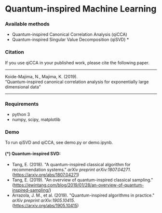 # Quantum-inspired Machine Learning

### Available methods
* Quantum-inspired Canonical Correlation Analysis (qiCCA)
* Quantum-inspired Singular Value Decomposition (qiSVD) *

### Citation
If you use qiCCA in your published work, please cite the following paper.<br>
***
Koide-Majima, N., Majima, K. (2019).<br>
“Quantum-inspired canonical correlation analysis for exponentially large dimensional data”<br>
***

### Requirements
* python 3
* numpy, scipy, matplotlib

### Demo
To run qiSVD and qiCCA, see demo.py or demo.ipynb.

#### (*) Quantum-inspired SVD:
* Tang, E. (2018). "A quantum-inspired classical algorithm for recommendation systems." _arXiv preprint arXiv:1807.04271_.<br>
  (https://arxiv.org/abs/1807.04271)
* Tang, E. (2019). "An overview of quantum-inspired classical sampling."<br>
  (https://ewintang.com/blog/2019/01/28/an-overview-of-quantum-inspired-sampling/)
* Arrazola, J. M., et al. (2019). "Quantum-inspired algorithms in practice." _arXiv preprint arXiv:1905.10415_.<br>
  (https://arxiv.org/abs/1905.10415)
